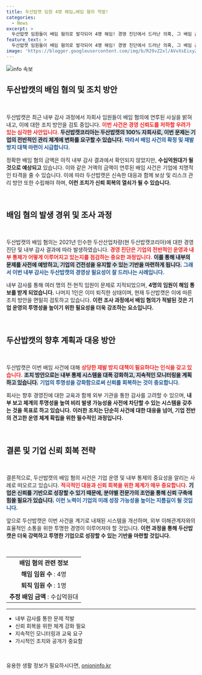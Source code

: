 ```yaml
---
title: 두산밥캣 임원 4명 해임…배임 혐의 적발!
categories:
  - News
excerpt: >
  두산밥캣 임원들이 배임 혐의로 발각되어 4명 해임! 경영 진단에서 드러난 의혹, 그 배임 금액은 수십억 원으로 추정된다. 과연 이 사건의 전말은? 클릭해 확인하세요!
feature_text: >
  두산밥캣 임원들이 배임 혐의로 발각되어 4명 해임! 경영 진단에서 드러난 의혹, 그 배임 금액은 수십억 원으로 추정된다. 과연 이 사건의 전말은? 클릭해 확인하세요!
image: 'https://blogger.googleusercontent.com/img/b/R29vZ2xl/AVvXsEixyZcFfHzMRdzZMjFBmAUKJYCLCGyLL1o632UiGVXcaFdKo_bkvkuCioo0uUKlGfBVcT3P84aROyZIXSBEx3Aw5nCQ3pTgDom1WDC4m8eifvWiAmWEEVb4x6G_l8C0QH225ldMjyaFvpxGEBGNO37VmDTDMHGhJPq73UglMfDca1-0aw/s1600/blogspot.png'
---
```


<p><img src="https://blogger.googleusercontent.com/img/b/R29vZ2xl/AVvXsEixyZcFfHzMRdzZMjFBmAUKJYCLCGyLL1o632UiGVXcaFdKo_bkvkuCioo0uUKlGfBVcT3P84aROyZIXSBEx3Aw5nCQ3pTgDom1WDC4m8eifvWiAmWEEVb4x6G_l8C0QH225ldMjyaFvpxGEBGNO37VmDTDMHGhJPq73UglMfDca1-0aw/s1600/blogspot.png" alt="info 속보" /></p>

<h2 data-ke-size="size26">두산밥캣의 배임 혐의 및 조치 방안</h2>

<p data-ke-size="size16">&nbsp;</p>

<p>두산밥캣은 최근 내부 감사 과정에서 자회사 임원들이 배임 혐의에 연루된 사실을 밝혀내고, 이에 대한 조치 방안을 검토 중입니다. <b><span style="color: #ee2323;">이번 사건은 경영 신뢰도를 저하할 우려가 있는 심각한 사안입니다.</span></b> <b><span style="background-color: #21538527;">두산밥캣코리아는 두산밥캣의 100% 자회사로, 이번 문제는 기업의 전반적인 관리 체계에 변화를 요구할 수 있습니다.</span></b> <b><span style="color: #1a5490;">따라서 배임 사건의 확정 및 재발 방지 대책 마련이 시급합니다.</span></b> </p>

<p>정확한 배임 혐의 금액은 아직 내부 감사 결과에서 확인되지 않았지만, <b>수십억원대가 될 것으로 예상되고</b> 있습니다. 이와 같은 거액의 금액이 연루된 배임 사건은 기업에 치명적인 타격을 줄 수 있습니다. 이에 따라 두산밥캣은 신속한 대응과 함께 보상 및 리스크 관리 방안 또한 수립해야 하며, <b>이런 조치가 신뢰 회복의 열쇠가 될 수 있습니다.</b></p>

<p data-ke-size="size16">&nbsp;</p>

<h2 data-ke-size="size26">배임 혐의 발생 경위 및 조사 과정</h2>

<p data-ke-size="size16">&nbsp;</p>

<p>두산밥캣의 배임 혐의는 2021년 인수한 두산산업차량(현 두산밥캣코리아)에 대한 경영 진단 및 내부 감사 결과에 따라 발생하였습니다. <b><span style="color: #ee2323;">경영 진단은 기업의 전반적인 운영과 내부 통제가 어떻게 이루어지고 있는지를 점검하는 중요한 과정입니다.</span></b> <b><span style="background-color: #21538527;">이를 통해 내부의 문제를 사전에 예방하고, 기업의 건전성을 유지할 수 있는 기반을 마련하게 됩니다.</span></b> <b><span style="color: #1a5490;">그래서 이번 내부 감사는 두산밥캣의 경영상 필요성이 잘 드러나는 사례입니다.</span></b></p>

<p>내부 감사를 통해 여러 명의 전·현직 임원이 문제로 지적되었으며, <b>4명의 임원이 해임 통보를 받게 되었습니다.</b> 나머지 1인은 이미 퇴직한 상태이며, 현재 두산밥캣은 이에 따른 조치 방안을 면밀히 검토하고 있습니다. <b>이런 조사 과정에서 배임 혐의가 적발된 것은 기업 운영의 투명성을 높이기 위한 필요성을 더욱 강조하는 요소입니다.</b></p>

<p data-ke-size="size16">&nbsp;</p>

<h2 data-ke-size="size26">두산밥캣의 향후 계획과 대응 방안</h2>

<p data-ke-size="size16">&nbsp;</p>

<p>두산밥캣은 이번 배임 사건에 대해 <b><span style="color: #ee2323;">상당한 재발 방지 대책이 필요하다는 인식을 갖고 있습니다.</span></b> <b><span style="background-color: #21538527;">조치 방안으로는 내부 통제 시스템을 대폭 강화하고, 지속적인 모니터링을 계획하고 있습니다.</span></b> <b><span style="color: #1a5490;">기업의 투명성을 강화함으로써 신뢰를 회복하는 것이 중요합니다.</span></b> </p>

<p>회사는 향후 경영진에 대한 교육과 함께 외부 기관을 통한 감사를 고려할 수 있으며, <b>내부 보고 체계의 투명성을 높여 비리 발생 가능성을 사전에 차단할 수 있는 시스템을 갖추는 것을 목표로 하고 있습니다.</b> <b>이러한 조치는 단순히 사건에 대한 대응을 넘어, 기업 전반의 견고한 운영 체계 확립을 위한 필수적인 과정입니다.</b></p>

<p data-ke-size="size16">&nbsp;</p>

<h2 data-ke-size="size26">결론 및 기업 신뢰 회복 전략</h2>

<p data-ke-size="size16">&nbsp;</p>

<p>결론적으로, 두산밥캣의 배임 혐의 사건은 기업 운영 및 내부 통제의 중요성을 알리는 사례로 떠오르고 있습니다. <b><span style="color: #ee2323;">적극적인 대응과 신뢰 회복을 위한 체계가 매우 중요합니다.</span></b> <b><span style="background-color: #21538527;">기업은 신뢰를 기반으로 성장할 수 있기 때문에, 분야별 전문가의 조언을 통해 신뢰 구축에 힘쓸 필요가 있습니다.</span></b> <b><span style="color: #1a5490;">이런 노력이 기업의 미래 성장 가능성을 높이는 지름길이 될 것입니다.</span></b></p>

<p>앞으로 두산밥캣은 이번 사건을 계기로 내재된 시스템을 개선하며, 외부 이해관계자와의 효율적인 소통을 위한 투명한 경영이 이루어져야 할 것입니다. <b>이런 과정을 통해 두산밥캣은 더욱 강력하고 투명한 기업으로 성장할 수 있는 기반을 마련할 것입니다.</b> </p>

<p data-ke-size="size16">&nbsp;</p>

<table>
<tr>
<td style="text-align: center; height: 17px;"><b>배임 혐의 관련 정보</b></td>
</tr>
<tr>
<td style="text-align: center; height: 17px;"><b>해임 임원 수</b> : 4명</td>
</tr>
<tr>
<td style="text-align: center; height: 17px;"><b>퇴직 임원 수</b> : 1명</td>
</tr>
<tr>
<td style="text-align: center; height: 17px;"><b>추정 배임 금액</b> : 수십억원대</td>
</tr>
</table>

<hr> 

<ul>
<li>내부 감사를 통한 문제 적발</li>
<li>신뢰 회복을 위한 체계 강화 필요</li>
<li>지속적인 모니터링과 교육 요구</li>
<li>가시적인 조치와 공개가 중요함</li>
</ul> 

<p data-ke-size="size16">&nbsp;</p>
유용한 생활 정보가 필요하시다면, <a href="https://onioninfo.kr" rel="dofollow">onioninfo.kr</a>


